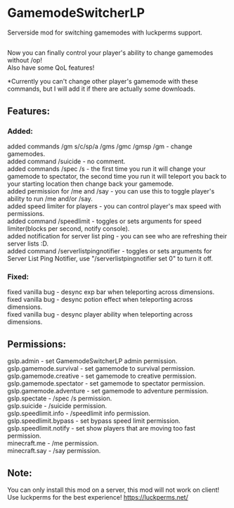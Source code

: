 # GamemodeSwitcherLP
Serverside mod for switching gamemodes with luckperms support.
##
Now you can finally control your player's ability to change gamemodes without /op! \
Also have some QoL features!

*Currently you can't change other player's gamemode with these commands, but I will add it if there are actually some downloads.
## Features:
### Added:
added commands /gm s/c/sp/a /gms /gmc /gmsp /gm - change gamemodes. \
added command /suicide - no comment. \
added commands /spec /s - the first time you run it will change your gamemode to spectator, the second time you run it will teleport you back to your starting location then change back your gamemode. \
added permission for /me and /say - you can use this to toggle player's ability to run /me and/or /say. \
added speed limiter for players - you can control player's max speed with permissions. \
added command /speedlimit - toggles or sets arguments for speed limiter(blocks per second, notify console). \
added notification for server list ping - you can see who are refreshing their server lists :D. \
added command /serverlistpingnotifier - toggles or sets arguments for Server List Ping Notifier, use "/serverlistpingnotifier set 0" to turn it off.
### Fixed:
fixed vanilla bug - desync exp bar when teleporting across dimensions. \
fixed vanilla bug - desync potion effect when teleporting across dimensions. \
fixed vanilla bug - desync player ability when teleporting across dimensions.
## Permissions:
gslp.admin - set GamemodeSwitcherLP admin permission. \
gslp.gamemode.survival - set gamemode to survival permission. \
gslp.gamemode.creative - set gamemode to creative permission. \
gslp.gamemode.spectator - set gamemode to spectator permission. \
gslp.gamemode.adventure - set gamemode to adventure permission. \
gslp.spectate - /spec /s permission. \
gslp.suicide - /suicide permission. \
gslp.speedlimit.info - /speedlimit info permission. \
gslp.speedlimit.bypass - set bypass speed limit permission. \
gslp.speedlimit.notify - set show players that are moving too fast permission. \
minecraft.me - /me permission. \
minecraft.say - /say permission.
## Note:
You can only install this mod on a server, this mod will not work on client! \
Use luckperms for the best experience! https://luckperms.net/
